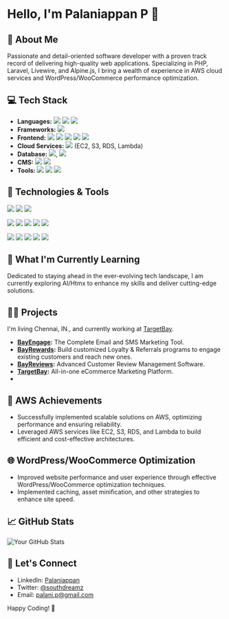 # Hello, I'm Palaniappan P 👋

## 🚀 About Me

Passionate and detail-oriented software developer with a proven track record of delivering high-quality web applications. Specializing in PHP, Laravel, Livewire, and Alpine.js, I bring a wealth of experience in AWS cloud services and WordPress/WooCommerce performance optimization.

## 💻 Tech Stack

- **Languages:** ![](https://img.shields.io/badge/Code-PHP-informational?style=flat&logo=php&logoColor=white&labelColor=2f2625) ![](https://img.shields.io/badge/Code-JavaScript-informational?style=flat&logo=javascript&logoColor=white&labelColor=2f2625) ![](https://img.shields.io/badge/Code-NodeJs-informational?style=flat&logo=nodejs&logoColor=white&labelColor=2f2625)
- **Frameworks:** ![](https://img.shields.io/badge/Code-Laravel-informational?style=flat&logo=laravel&logoColor=white&labelColor=2f2625)
- **Frontend:** ![](https://img.shields.io/badge/Code-Livewire-informational?style=flat&logo=livewire&logoColor=white&labelColor=2f2625) ![](https://img.shields.io/badge/Code-AlpineJs-informational?style=flat&logo=alipnejs&logoColor=white&labelColor=2f2625) ![](https://img.shields.io/badge/Code-Blade-informational?style=flat&logo=blade&logoColor=white&labelColor=2f2625) ![](https://img.shields.io/badge/Code-ReactJs-informational?style=flat&logo=reactjs&logoColor=white&labelColor=2f2625) ![](https://img.shields.io/badge/Code-NextJs-informational?style=flat&logo=javascript&logoColor=white&labelColor=2f2625)
- **Cloud Services:** ![](https://img.shields.io/badge/Code-AWS-informational?style=flat&logo=aws&logoColor=white&labelColor=2f2625) (EC2, S3, RDS, Lambda)
- **Database:** ![](https://img.shields.io/badge/Code-MySql-informational?style=flat&logo=mysql&logoColor=white&labelColor=2f2625), ![](https://img.shields.io/badge/Code-PostgreSQL-informational?style=flat&logo=postgresql&logoColor=white&labelColor=2f2625)
- **CMS:** ![](https://img.shields.io/badge/Code-WordPress-informational?style=flat&logo=wordpress&logoColor=white&labelColor=2f2625) ![](https://img.shields.io/badge/Code-WooCommerce-informational?style=flat&logo=woocommerce&logoColor=white&labelColor=2f2625)
- **Tools:** ![](https://img.shields.io/badge/Code-Git-informational?style=flat&logo=git&logoColor=white&labelColor=2f2625) ![](https://img.shields.io/badge/Code-Composer-informational?style=flat&logo=composer&logoColor=white&labelColor=2f2625) ![](https://img.shields.io/badge/Code-NPM-informational?style=flat&logo=npm&logoColor=white&labelColor=2f2625)

## 🔧 Technologies & Tools

![](https://img.shields.io/badge/OS-Linux-informational?style=flat&logo=linux&logoColor=white&labelColor=2f2625)
![](https://img.shields.io/badge/Editor-VSCode-informational?style=flat&logo=visual-studio-code&logoColor=white&labelColor=2f2625)
![](https://img.shields.io/badge/Shell-Zsh-informational?style=flat&logo=gnu-bash&logoColor=white&labelColor=2f2625)

![](https://img.shields.io/badge/Tools-Vagrant-informational?style=flat&logo=vagrant&logoColor=white&labelColor=2f2625)
![](https://img.shields.io/badge/Tools-Docker-informational?style=flat&logo=docker&logoColor=white&labelColor=2f2625)
![](https://img.shields.io/badge/Tools-Kubernetes-informational?style=flat&logo=kubernetes&logoColor=white&labelColor=2f2625)
![](https://img.shields.io/badge/Tools-Terraform-informational?style=flat&logo=terraform&logoColor=white&labelColor=2f2625)
![](https://img.shields.io/badge/Tools-Microsoft_Terminal-informational?style=flat&logo=microsoftterminal&logoColor=white&labelColor=2f2625)

![](https://img.shields.io/badge/Cloud-AWS-informational?style=flat&logo=amazon-aws&logoColor=white&labelColor=2f2625)
![](https://img.shields.io/badge/Cloud-GCP-informational?style=flat&logo=google-cloud&logoColor=white&labelColor=2f2625)
![](https://img.shields.io/badge/Cloud-Azure-informational?style=flat&logo=microsoft-azure&logoColor=white&labelColor=2f2625)
![](https://img.shields.io/badge/Cloud-Linode-informational?style=flat&logo=linode&logoColor=white&labelColor=2f2625)
![](https://img.shields.io/badge/Cloud-Digital_Ocean-informational?style=flat&logo=digitalocean&logoColor=white&labelColor=2f2625)

## 🌱 What I'm Currently Learning

Dedicated to staying ahead in the ever-evolving tech landscape, I am currently exploring AI/Htmx to enhance my skills and deliver cutting-edge solutions.

## 👨‍💻 Projects

I'm living Chennai, IN., and currently working at [TargetBay](https://targetbay.com/).

- **[BayEngage](https://app.bayengage.com/):** The Complete Email and SMS Marketing Tool.
- **[BayRewards](https://bayrewards.io/):** Build customized Loyalty & Referrals programs to engage existing customers and reach new ones.
- **[BayReviews](https://app.targetbay.com/):** Advanced Customer Review Management Software.
- **[TargetBay](https://targetbay.com/):** All-in-one eCommerce Marketing Platform.
- 
## 🚀 AWS Achievements

- Successfully implemented scalable solutions on AWS, optimizing performance and ensuring reliability.
- Leveraged AWS services like EC2, S3, RDS, and Lambda to build efficient and cost-effective architectures.

## 🌐 WordPress/WooCommerce Optimization

- Improved website performance and user experience through effective WordPress/WooCommerce optimization techniques.
- Implemented caching, asset minification, and other strategies to enhance site speed.

## 📈 GitHub Stats

![Your GitHub Stats](https://github-readme-stats.vercel.app/api?username=palpalani&show_icons=true&hide_border=true)

## 🤝 Let's Connect

- LinkedIn: [Palaniappan](https://www.linkedin.com/in/palpalani/)
- Twitter: [@southdreamz](https://twitter.com/southdreamz)
- Email: palani.p@gmail.com

Happy Coding! 🚀

<!--
**palpalani/palpalani** is a ✨ _special_ ✨ repository because its `README.md` (this file) appears on your GitHub profile.

Here are some ideas to get you started:

- 🔭 I’m currently working on ...
- 🌱 I’m currently learning ...
- 👯 I’m looking to collaborate on ...
- 🤔 I’m looking for help with ...
- 💬 Ask me about ...
- 📫 How to reach me: ...
- 😄 Pronouns: ...
- ⚡ Fun fact: ...
-->
